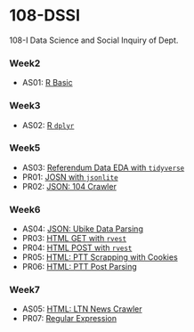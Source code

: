 # 108-DSSI
108-I Data Science and Social Inquiry of Dept.

### Week2
* AS01: [R Basic](https://bourbon0212.github.io/108-DSSI/Week2/AS01_R_Basic.html)

### Week3
* AS02: [R `dplyr`](https://bourbon0212.github.io/108-DSSI/Week3/AS02_B06208001.html)

### Week5
* AS03: [Referendum Data EDA with `tidyverse`](https://bourbon0212.github.io/108-DSSI/Week5/AS3_B06208001.html)
* PR01: [JOSN with `jsonlite`](https://bourbon0212.github.io/108-DSSI/Week5/R02_4p_read_json.html)
* PR02: [JSON: 104 Crawler](https://bourbon0212.github.io/108-DSSI/Week5/R03_1p_crawl_104.html)

### Week6
* AS04: [JSON: Ubike Data Parsing](https://bourbon0212.github.io/108-DSSI/Week6/AS4_B06208001.html)
* PR03: [HTML GET with `rvest`](https://bourbon0212.github.io/108-DSSI/Week6/R03_4p_GET_parse_HTML.html)
* PR04: [HTML POST with `rvest`](https://bourbon0212.github.io/108-DSSI/Week6/R03_5p_POST_ibon.html)
* PR05: [HTML: PTT Scrapping with Cookies](https://bourbon0212.github.io/108-DSSI/Week6/R03_6p_ptt_scraping_cookie.html)
* PR06: [HTML: PTT Post Parsing](https://bourbon0212.github.io/108-DSSI/Week6/R03_7p_Parse_POST_PTT.html)

### Week7
* AS05: [HTML: LTN News Crawler](https://bourbon0212.github.io/108-DSSI/Week7/AS5_B06208001.html)
* PR07: [Regular Expression](https://bourbon0212.github.io/108-DSSI/Week7/R05_1p_regular_expression.html)
